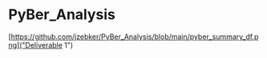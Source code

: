 # PyBer_Analysis
[https://github.com/jzebker/PyBer_Analysis/blob/main/pyber_summary_df.png]("Deliverable 1")

